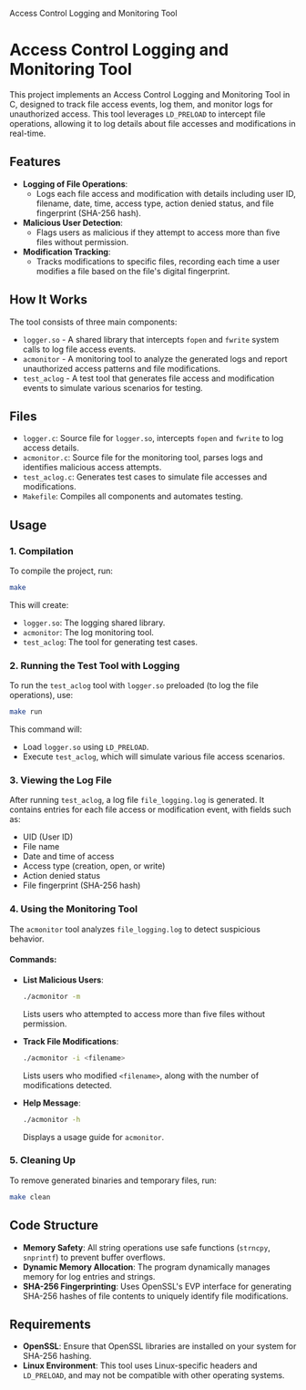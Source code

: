 Access Control Logging and Monitoring Tool
# Access Control Logging and Monitoring Tool

This project implements an Access Control Logging and Monitoring Tool in C, designed to track file access events, log them, and monitor logs for unauthorized access. This tool leverages `LD_PRELOAD` to intercept file operations, allowing it to log details about file accesses and modifications in real-time.

## Features

- **Logging of File Operations**:
    - Logs each file access and modification with details including user ID, filename, date, time, access type, action denied status, and file fingerprint (SHA-256 hash).
- **Malicious User Detection**:
    - Flags users as malicious if they attempt to access more than five files without permission.
- **Modification Tracking**:
    - Tracks modifications to specific files, recording each time a user modifies a file based on the file's digital fingerprint.

## How It Works

The tool consists of three main components:

- `logger.so` - A shared library that intercepts `fopen` and `fwrite` system calls to log file access events.
- `acmonitor` - A monitoring tool to analyze the generated logs and report unauthorized access patterns and file modifications.
- `test_aclog` - A test tool that generates file access and modification events to simulate various scenarios for testing.

## Files

- `logger.c`: Source file for `logger.so`, intercepts `fopen` and `fwrite` to log access details.
- `acmonitor.c`: Source file for the monitoring tool, parses logs and identifies malicious access attempts.
- `test_aclog.c`: Generates test cases to simulate file accesses and modifications.
- `Makefile`: Compiles all components and automates testing.

## Usage

### 1. Compilation

To compile the project, run:

```bash
make
```

This will create:

- `logger.so`: The logging shared library.
- `acmonitor`: The log monitoring tool.
- `test_aclog`: The tool for generating test cases.

### 2. Running the Test Tool with Logging

To run the `test_aclog` tool with `logger.so` preloaded (to log the file operations), use:

```bash
make run
```

This command will:

- Load `logger.so` using `LD_PRELOAD`.
- Execute `test_aclog`, which will simulate various file access scenarios.

### 3. Viewing the Log File

After running `test_aclog`, a log file `file_logging.log` is generated. It contains entries for each file access or modification event, with fields such as:

- UID (User ID)
- File name
- Date and time of access
- Access type (creation, open, or write)
- Action denied status
- File fingerprint (SHA-256 hash)

### 4. Using the Monitoring Tool

The `acmonitor` tool analyzes `file_logging.log` to detect suspicious behavior.

#### Commands:

- **List Malicious Users**:

    ```bash
    ./acmonitor -m
    ```

    Lists users who attempted to access more than five files without permission.

- **Track File Modifications**:

    ```bash
    ./acmonitor -i <filename>
    ```

    Lists users who modified `<filename>`, along with the number of modifications detected.

- **Help Message**:

    ```bash
    ./acmonitor -h
    ```

    Displays a usage guide for `acmonitor`.

### 5. Cleaning Up

To remove generated binaries and temporary files, run:

```bash
make clean
```

## Code Structure

- **Memory Safety**: All string operations use safe functions (`strncpy`, `snprintf`) to prevent buffer overflows.
- **Dynamic Memory Allocation**: The program dynamically manages memory for log entries and strings.
- **SHA-256 Fingerprinting**: Uses OpenSSL's EVP interface for generating SHA-256 hashes of file contents to uniquely identify file modifications.

## Requirements

- **OpenSSL**: Ensure that OpenSSL libraries are installed on your system for SHA-256 hashing.
- **Linux Environment**: This tool uses Linux-specific headers and `LD_PRELOAD`, and may not be compatible with other operating systems.